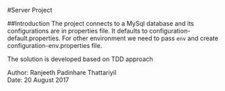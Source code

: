 #Server Project

##Introduction
The project connects to a MySql database and its configurations are in properties file.
It defaults to configuration-default.properties. For other environment we need to pass <code>env</code> and create configuration-env.properties file.

The solution is developed based on TDD approach


Author: Ranjeeth Padinhare Thattariyil  
Date:	20 August 2017
